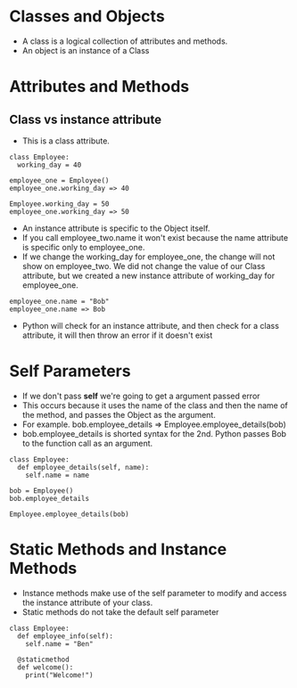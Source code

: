 # Classes and Objects
- A class is a logical collection of attributes and methods.
- An object is an instance of a Class

# Attributes and Methods

## Class vs instance attribute
- This is a class attribute.
```
class Employee:
  working_day = 40

employee_one = Employee()
employee_one.working_day => 40

Employee.working_day = 50
employee_one.working_day => 50
```

- An instance attribute is specific to the Object itself.
- If you call employee_two.name it won't exist because the name attribute is specific only to employee_one.
- If we change the working_day for employee_one, the change will not show on employee_two. We did not change the value of our Class attribute, but we created a new instance attribute of working_day for employee_one.
```
employee_one.name = "Bob"
employee_one.name => Bob

```

- Python will check for an instance attribute, and then check for a class attribute, it will then throw an error if it doesn't exist

# Self Parameters
- If we don't pass **self** we're going to get a argument passed error
- This occurs because it uses the name of the class and then the name of the method, and passes the Object as the argument.
- For example. bob.employee_details => Employee.employee_details(bob)
- bob.employee_details is shorted syntax for the 2nd. Python passes Bob to the function call as an argument.
```
class Employee:
  def employee_details(self, name):
    self.name = name

bob = Employee()
bob.employee_details

Employee.employee_details(bob)
```

# Static Methods and Instance Methods
- Instance methods make use of the self parameter to modify and access the instance attribute of your class.
- Static methods do not take the default self parameter
```
class Employee:
  def employee_info(self):
    self.name = "Ben"

  @staticmethod
  def welcome():
    print("Welcome!")

```
